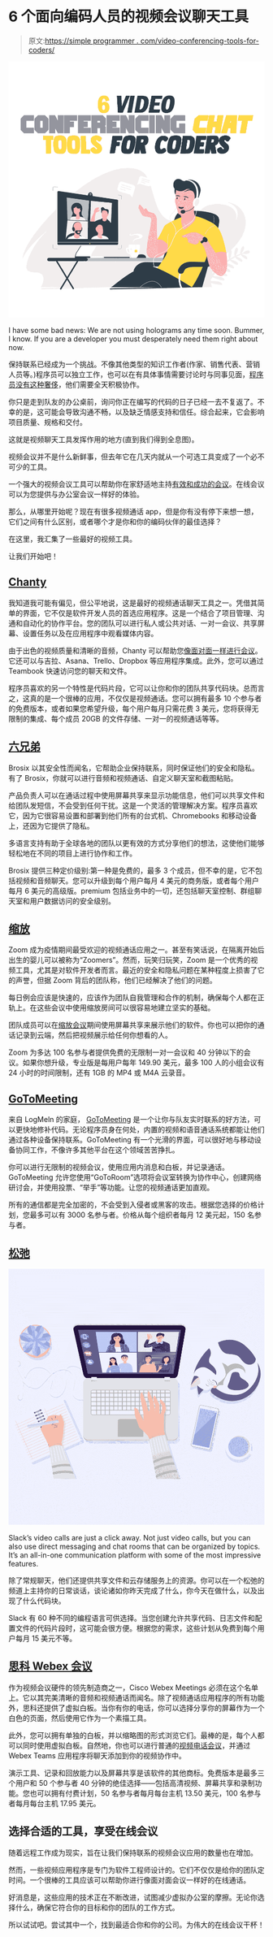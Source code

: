 # 6 个面向编码人员的视频会议聊天工具

> 原文:[https://simple programmer . com/video-conferencing-tools-for-coders/](https://simpleprogrammer.com/video-conferencing-tools-for-coders/)

![video conferencing coders](img/a6b3264e77dd22d1de3d6150696b1039.png)

I have some bad news: We are not using holograms any time soon. Bummer, I know. If you are a developer you must desperately need them right about now.

保持联系已经成为一个挑战。不像其他类型的知识工作者(作家、销售代表、营销人员等。)程序员可以独立工作，也可以在有具体事情需要讨论时与同事见面，[程序员没有这种奢侈](https://simpleprogrammer.com/challenges-working-remotely/)，他们需要全天积极协作。

你只是走到队友的办公桌前，询问你正在编写的代码的日子已经一去不复返了。不幸的是，这可能会导致沟通不畅，以及缺乏情感支持和信任。综合起来，它会影响项目质量、规格和交付。

这就是视频聊天工具发挥作用的地方(直到我们得到全息图)。

视频会议并不是什么新鲜事，但去年它在几天内就从一个可选工具变成了一个必不可少的工具。

一个强大的视频会议工具可以帮助你在家舒适地主持[有效和成功的会议](https://venngage.com/gallery/post/9-ways-to-make-sure-you-have-effective-meetings/)。在线会议可以为您提供与办公室会议一样好的体验。

那么，从哪里开始呢？现在有很多视频通话 app，但是你有没有停下来想一想，它们之间有什么区别，或者哪个才是你和你的编码伙伴的最佳选择？

在这里，我汇集了一些最好的视频工具。

让我们开始吧！

## [Chanty](https://www.chanty.com/)

我知道我可能有偏见，但公平地说，这是最好的视频通话聊天工具之一。凭借其简单的界面，它不仅是软件开发人员的首选应用程序。这是一个结合了项目管理、沟通和自动化的协作平台。您的团队可以进行私人或公共对话、一对一会议、共享屏幕、设置任务以及在应用程序中观看媒体内容。

由于出色的视频质量和清晰的音频，Chanty 可以帮助您[像面对面一样进行会议](https://simpleprogrammer.com/programming-meetings-act/)。它还可以与吉拉、Asana、Trello、Dropbox 等应用程序集成。此外，您可以通过 Teambook 快速访问您的聊天和文件。

程序员喜欢的另一个特性是代码片段，它可以让你和你的团队共享代码块。总而言之，这真的是一个很棒的应用，不仅仅是视频通话。您可以拥有最多 10 个参与者的免费版本，或者如果您希望升级，每个用户每月只需花费 3 美元，您将获得无限制的集成、每个成员 20GB 的文件存储、一对一的视频通话等等。

## [六兄弟](https://www.brosix.com/)

Brosix 以其安全性而闻名，它帮助企业保持联系，同时保证他们的安全和隐私。有了 Brosix，你就可以进行音频和视频通话、自定义聊天室和截图粘贴。

产品负责人可以在通话过程中使用屏幕共享来显示功能信息，他们可以共享文件和给团队发短信，不会受到任何干扰。这是一个灵活的管理解决方案。程序员喜欢它，因为它很容易设置和部署到他们所有的台式机、Chromebooks 和移动设备上，还因为它提供了隐私。

多语言支持有助于全球各地的团队以更有效的方式分享他们的想法，这使他们能够轻松地在不同的项目上进行协作和工作。

Brosix 提供三种定价级别:第一种是免费的，最多 3 个成员，但不幸的是，它不包括视频和音频聊天。您可以升级到每个用户每月 4 美元的商务版，或者每个用户每月 6 美元的高级版。premium 包括业务中的一切，还包括聊天室控制、群组聊天室和用户数据访问的安全级别。

## [缩放](https://zoom.us/)

Zoom 成为疫情期间最受欢迎的视频通话应用之一。甚至有笑话说，在隔离开始后出生的婴儿可以被称为“Zoomers”。然而，玩笑归玩笑，Zoom 是一个优秀的视频工具，尤其是对软件开发者而言。最近的安全和隐私问题在某种程度上损害了它的声誉，但据 Zoom 背后的团队称，他们已经解决了他们的问题。

每日例会应该是快速的，应该作为团队自我管理和合作的机制，确保每个人都在正轨上。在这些会议中使用缩放房间可以很容易地建立坚实的基础。

团队成员可以在[缩放会议](https://www.amazon.com/dp/B00B5L5JRM/makithecompsi-20)期间使用屏幕共享来展示他们的软件。你也可以把你的通话记录到云端，然后把视频展示给任何你想看的人。

Zoom 为多达 100 名参与者提供免费的无限制一对一会议和 40 分钟以下的会议。如果你想升级，专业版是每用户每年 149.90 美元，最多 100 人的小组会议有 24 小时的时间限制，还有 1GB 的 MP4 或 M4A 云录音。

## [GoToMeeting](https://www.gotomeeting.com/)

来自 LogMeln 的家庭， [GoToMeeting](https://www.amazon.com/dp/B089YDQ2XL/makithecompsi-20) 是一个让你与队友实时联系的好方法，可以更快地修补代码。无论程序员身在何处，内置的视频和语音通话系统都能让他们通过各种设备保持联系。GoToMeeting 有一个光滑的界面，可以很好地与移动设备协同工作，不像许多其他平台在这个领域苦苦挣扎。

你可以进行无限制的视频会议，使用应用内消息和白板，并记录通话。GoToMeeting 允许您使用“GoToRoom”选项将会议室转换为协作中心，创建网络研讨会，并使用投票、“举手”等功能。让您的视频通话更加直观。

所有的通信都是完全加密的，不会受到入侵者或黑客的攻击。根据您选择的价格计划，您最多可以有 3000 名参与者。价格从每个组织者每月 12 美元起，150 名参与者。

## [松弛](https://slack.com/intl/en-mk/)

![video conferencing coders](img/40e5ff91a25ab5987d575c0cecb85215.png)

Slack’s video calls are just a click away. Not just video calls, but you can also use direct messaging and chat rooms that can be organized by topics. It’s an all-in-one communication platform with some of the most impressive features.

除了常规聊天，他们还提供共享文件和云存储服务上的资源。你可以在一个松弛的频道上主持你的日常谈话，谈论诸如你昨天完成了什么，你今天在做什么，以及出现了什么代码块。

Slack 有 60 种不同的编程语言可供选择。当您创建允许共享代码、日志文件和配置文件的代码片段时，这可能会很方便。根据您的需求，这些计划从免费到每个用户每月 15 美元不等。

## [思科 Webex 会议](https://www.webex.com/video-conferencing)

作为视频会议硬件的领先制造商之一，Cisco Webex Meetings 必须在这个名单上。它以其完美清晰的音频和视频通话而闻名。除了视频通话应用程序的所有功能外，思科还提供了虚拟白板。当你有你的电话，你可以选择分享你的屏幕作为一个白色的页面，然后使用它作为一个素描工具。

此外，您可以拥有单独的白板，并以缩略图的形式浏览它们。最棒的是，每个人都可以同时使用虚拟白板。自然地，你也可以进行普通的[视频电话会议](https://aws.amazon.com/what-is-video-conferencing/)，并通过 Webex Teams 应用程序将聊天添加到你的视频协作中。

演示工具、记录和回放能力以及屏幕共享是该软件的其他商标。免费版本是最多三个用户和 50 个参与者 40 分钟的绝佳选择——包括高清视频、屏幕共享和录制功能。您也可以拥有付费计划，50 名参与者每月每台主机 13.50 美元，100 名参与者每月每台主机 17.95 美元。

## 选择合适的工具，享受在线会议

随着远程工作成为现实，旨在让我们保持联系的视频会议应用的数量也在增加。

然而，一些视频应用程序是专门为软件工程师设计的。它们不仅仅是给你的团队定时间。一个很棒的工具应该可以帮助你进行像面对面会议一样好的在线通话。

好消息是，这些应用的技术正在不断改进，试图减少虚拟办公室的摩擦。无论你选择什么，确保它符合你的目标和你的团队的工作方式。

所以试试吧。尝试其中一个，找到最适合你和你的公司。为伟大的在线会议干杯！